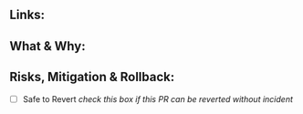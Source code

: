 ## Links:
<!--- At a minimum include a link to the Ticket it implements --->


## What & Why:
<!--- Describe the changes being made and why they're useful --->

<!--- Screenshots are expected for UI changes... right? ಠ_ಠ --->


## Risks, Mitigation & Rollback:
<!--- What risks exist for these new changes and what steps to mitigate them have been taken? --->
<!--- What steps are necessary to rollback this code safely? --->

- [ ] Safe to Revert *check this box if this PR can be reverted without incident*
